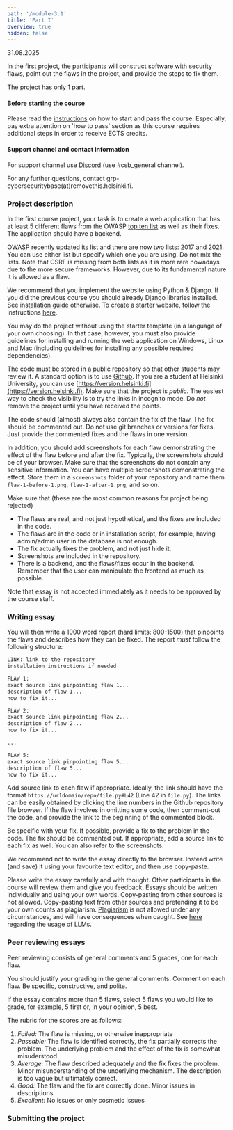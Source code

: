 ```yaml
---
path: '/module-3.1'
title: 'Part I'
overview: true
hidden: false
---
```

<deadline>31.08.2025</deadline>


In the first project, the participants will construct software with security
flaws, point out the flaws in the project, and provide the steps to fix them.


<please-login></please-login>

The project has only 1 part.


#### Before starting the course

Please read the [instructions](/pass) on how to start and pass the course.
Especially, pay extra attention on 'how to pass' section as this course
requires additional steps in order to receive ECTS credits.


#### Support channel and contact information

For support channel use [Discord](https://study.cs.helsinki.fi/discord/join/csb)  (use #csb_general channel).

For any further questions, contact grp-cybersecuritybase(at)removethis.helsinki.fi.

### Project description

In the first course project, your task is to create a web application that has
at least 5 different flaws from the OWASP [top ten list](https://owasp.org/www-project-top-ten/) as well as their fixes.
The application should have a backend.

OWASP recently updated its list and there are now two lists: 2017 and 2021.
You can use either list but specify which one you are using. Do not mix the lists.
Note that CSRF is missing from both lists as it is more rare nowadays due to the more secure frameworks.
However, due to its fundamental nature it is allowed as a flaw.


We recommend that you implement the website using Python & Django. If you did the previous
course you should already Django libraries installed. See [installation guide](/installation-guide) otherwise.
To create a starter website, follow the instructions [here](https://docs.djangoproject.com/en/3.1/intro/tutorial01/).

You may do the project without using the starter template (in a language of
your own choosing). In that case, however, you must also provide guidelines for
installing and running the web application on Windows, Linux and Mac (including
guidelines for installing any possible required dependencies).

The code must be stored in a public repository so that other students may review it.
A standard option is to use [Github](https://github.com/). If you are a student at Helsinki University, you
can use [https://version.helsinki.fi](https://version.helsinki.fi). Make sure that the project is _public_.
The easiest way to check the visibility is to try the links in incognito mode.
Do _not_ remove the project until you have received the points.

The code should (almost) always also contain the fix of the flaw. The fix should be commented out.
Do not use git branches or versions for fixes. Just provide the commented fixes and the flaws in one version.

In addition, you should add screenshots for each flaw demonstrating the effect of the flaw before and after the fix.
Typically, the screenshots should be of your browser.
Make sure that the screenshots do not contain any sensitive information.
You can have multiple screenshots demonstrating the effect. Store them in a `screenshots` folder of your repository and name them 
`flaw-1-before-1.png`, `flaw-1-after-1.png`, and so on.


Make sure that (these are the most common reasons for project being rejected)
- The flaws are real, and not just hypothetical, and the fixes are included in the code.
- The flaws are in the code or in installation script, for example, having admin/admin user in the database is not enough.
- The fix actually fixes the problem, and not just hide it.
- Screenshots are included in the repository.
- There is a backend, and the flaws/fixes occur in the backend. Remember that the user can manipulate the frontend as much as possible.


Note that essay is not accepted immediately as it needs to be approved by the course staff.


### Writing essay

You will then write a 1000 word report (hard limits: 800-1500) that pinpoints the flaws and 
describes how they can be fixed. The report _must_ follow the following structure:

```rest
LINK: link to the repository
installation instructions if needed

FLAW 1:
exact source link pinpointing flaw 1...
description of flaw 1...
how to fix it...

FLAW 2:
exact source link pinpointing flaw 2...
description of flaw 2...
how to fix it...

...

FLAW 5:
exact source link pinpointing flaw 5...
description of flaw 5...
how to fix it...

```

Add source link to each flaw if appropriate. Ideally, the link should 
have the format `https://urldomain/repo/file.py#L42` (Line 42 in `file.py`).
The links can be easily obtained by clicking the line numbers in the Github repository file browser.
If the flaw involves in omitting some code, then comment-out the code, and provide the link to the beginning of the commented block. 

Be specific with your fix. If possible, provide a fix to the problem in the
code. The fix should be commented out. If appropriate, add a source link to each
fix as well. You can also refer to the screenshots.

We recommend not to write the essay directly to the browser. Instead write (and
save) it using your favourite text editor, and then use copy-paste.

Please write the essay carefully and with thought. Other participants in the course
will review them and give you feedback.
Essays should be written individually and using your own words. Copy-pasting
from other sources is not allowed. Copy-pasting text from other sources and pretending
it to be your own counts as plagiarism.
[Plagiarism](https://studies.helsinki.fi/instructions/article/what-cheating-and-plagiarism) is not
allowed under any circumstances, and will have consequences when caught.
See [here](https://cybersecuritybase.mooc.fi/rubric#heading-on-the-usage-of-llm) regarding the usage of LLMs.

### Peer reviewing essays

Peer reviewing consists of general comments and 5 grades, one for each flaw.

You should justify your grading in the general comments. Comment on each flaw.
Be specific, constructive, and polite.

If the essay contains more than 5 flaws, select 5 flaws you would like to grade, for example, 5 first
or, in your opinion, 5 best.

The rubric for the scores are as follows:

1. _Failed:_ The flaw is missing, or otherwise inappropriate
2. _Passable:_ The flaw is identified correctly, the fix partially corrects the problem. The underlying problem and the effect of the fix is somewhat misuderstood.
3. _Average:_ The flaw described adequately and the fix fixes the problem. Minor misunderstanding of the underlying mechanism. The description is too vague but ultimately correct.
4. _Good:_ The flaw and the fix are correctly done. Minor issues in descriptions.
5. _Excellent:_ No issues or only cosmetic issues



### Submitting the project

<quiz id="f927b446-4106-5a8e-ab63-e006352ac5de"></quiz>

